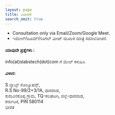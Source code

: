 ```yaml
---
layout: page
title: ವಿಚಾರಣೆ
search_omit: true
---
```


* Consultation only via Email/Zoom/Google Meet.
* ಇಮೇಲ್/ಜೂಮ್/ಗೂಗಲ್ ಮೀಟ್ ಮೂಲಕ ಮಾತ್ರ ಸಮಾಲೋಚನೆ.

#### ಯಾವುದೇ ಪ್ರಶ್ನೆಗಳು :
 info(at)slabstech(dot)com ಗೆ ಮೇಲ್ ಕಳುಹಿಸಿ

#### ವಿಳಾಸ:
S ಲ್ಯಾಬ್ಸ್ ಸೊಲ್ಯೂಷನ್ಸ್,
 <br>R.S No-99/2+3/1A, ಧಾರವಾಡ,
  <br>ಕುರುವಿನಕೊಪ್ಪ ಗ್ರಾಮ, TQ-ಕಲಘಟಗಿ, ಜಿಲ್ಲೆ-ಧಾರವಾಡ, 
  <br>ಕರ್ನಾಟಕ, PIN 580114 
  <br>ಭಾರತ